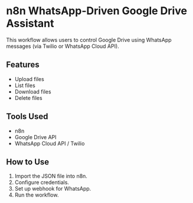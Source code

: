 # n8n WhatsApp-Driven Google Drive Assistant

This workflow allows users to control Google Drive using WhatsApp messages (via Twilio or WhatsApp Cloud API).

## Features
- Upload files
- List files
- Download files
- Delete files

## Tools Used
- n8n
- Google Drive API
- WhatsApp Cloud API / Twilio

## How to Use
1. Import the JSON file into n8n.
2. Configure credentials.
3. Set up webhook for WhatsApp.
4. Run the workflow.

